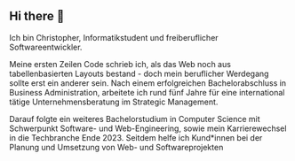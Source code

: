 ## Hi there 👋

Ich bin Christopher, Informatikstudent und freiberuflicher Softwareentwickler.

Meine ersten Zeilen Code schrieb ich, als das Web noch aus tabellenbasierten Layouts bestand - doch mein beruflicher Werdegang sollte erst ein anderer sein. Nach einem erfolgreichen Bachelorabschluss in Business Administration, arbeitete ich rund fünf Jahre für eine international tätige Unternehmensberatung im Strategic Management.

Darauf folgte ein weiteres Bachelorstudium in Computer Science mit Schwerpunkt Software- und Web-Engineering, sowie mein Karrierewechsel in die Techbranche Ende 2023. Seitdem helfe ich Kund*innen bei der Planung und Umsetzung von Web- und Softwareprojekten

<!--
**c-odenk/c-odenk** is a ✨ _special_ ✨ repository because its `README.md` (this file) appears on your GitHub profile.

Here are some ideas to get you started:

- 🔭 I’m currently working on ...
- 🌱 I’m currently learning ...
- 👯 I’m looking to collaborate on ...
- 🤔 I’m looking for help with ...
- 💬 Ask me about ...
- 📫 How to reach me: ...
- 😄 Pronouns: ...
- ⚡ Fun fact: ...
-->
